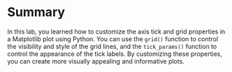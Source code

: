 # Summary

In this lab, you learned how to customize the axis tick and grid properties in a Matplotlib plot using Python. You can use the `grid()` function to control the visibility and style of the grid lines, and the `tick_params()` function to control the appearance of the tick labels. By customizing these properties, you can create more visually appealing and informative plots.

